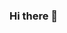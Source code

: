 ### Hi there 👋

<!--
**CodetoWaleed/CodetoWaleed** is a ✨ _special_ ✨ repository because its `README.md` (this file) appears on your GitHub profile.

Here are some ideas to get you started:

- 🔭 I’m currently working on MERN Stack
- 🌱 I’m currently learning MERN Stack Development
- 👯 I’m looking to collaborate on JavaScript Projects
- 🤔 I’m looking for help with JavaScript
- 📫 How to reach me: CodetoWaleed
- ⚡ Fun fact: I know it's crazy, but I love to eat 😁🍟
<a href="https://app.daily.dev/CodetoWaleed"><img src="https://api.daily.dev/devcards/e93c44d3f9da48e9886f971e01a30612.png?r=s1z" width="400" alt="Waleed Ahmad's Dev Card"/></a>
-->

